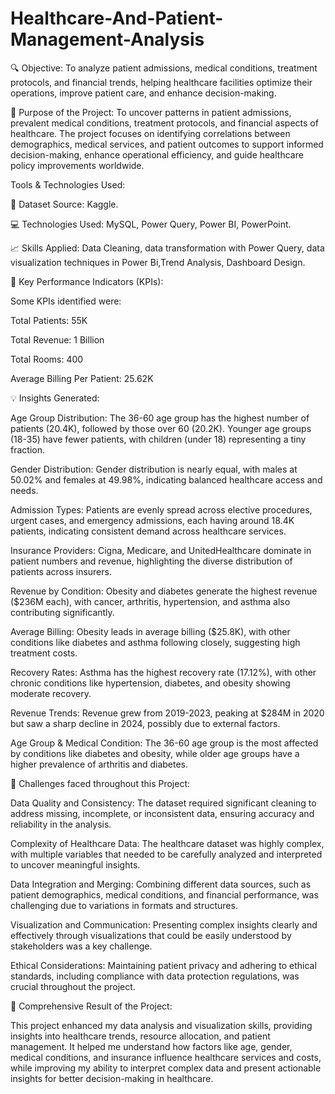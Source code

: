 # Healthcare-And-Patient-Management-Analysis
🔍 Objective: To analyze patient admissions, medical conditions, treatment protocols, and financial trends, helping healthcare facilities optimize their operations, improve patient care, and enhance decision-making.


🎯 Purpose of the Project: To uncover patterns in patient admissions, prevalent medical conditions, treatment protocols, and financial aspects of healthcare. The project focuses on identifying correlations between demographics, medical services, and patient outcomes to support informed decision-making, enhance operational efficiency, and guide healthcare policy improvements worldwide.


Tools & Technologies Used:

📂 Dataset Source: Kaggle.

💻 Technologies Used: MySQL, Power Query, Power BI, PowerPoint.

📈 Skills Applied: Data Cleaning, data transformation with Power Query, data visualization techniques in Power Bi,Trend Analysis, Dashboard Design.

🔑 Key Performance Indicators (KPIs):

Some KPIs identified were:

Total Patients: 55K

Total Revenue: 1 Billion

Total Rooms: 400

Average Billing Per Patient: 25.62K

💡 Insights Generated:

Age Group Distribution: The 36-60 age group has the highest number of patients (20.4K), followed by those over 60 (20.2K). Younger age groups (18-35) have fewer patients, with children (under 18) representing a tiny fraction.

Gender Distribution: Gender distribution is nearly equal, with males at 50.02% and females at 49.98%, indicating balanced healthcare access and needs.

Admission Types: Patients are evenly spread across elective procedures, urgent cases, and emergency admissions, each having around 18.4K patients, indicating consistent demand across healthcare services.

Insurance Providers: Cigna, Medicare, and UnitedHealthcare dominate in patient numbers and revenue, highlighting the diverse distribution of patients across insurers.

Revenue by Condition: Obesity and diabetes generate the highest revenue ($236M each), with cancer, arthritis, hypertension, and asthma also contributing significantly.

Average Billing: Obesity leads in average billing ($25.8K), with other conditions like diabetes and asthma following closely, suggesting high treatment costs.

Recovery Rates: Asthma has the highest recovery rate (17.12%), with other chronic conditions like hypertension, diabetes, and obesity showing moderate recovery.

Revenue Trends: Revenue grew from 2019-2023, peaking at $284M in 2020 but saw a sharp decline in 2024, possibly due to external factors.

Age Group & Medical Condition: The 36-60 age group is the most affected by conditions like diabetes and obesity, while older age groups have a higher prevalence of arthritis and diabetes.

📝 Challenges faced throughout this Project:

Data Quality and Consistency: The dataset required significant cleaning to address missing, incomplete, or inconsistent data, ensuring accuracy and reliability in the analysis.

Complexity of Healthcare Data: The healthcare dataset was highly complex, with multiple variables that needed to be carefully analyzed and interpreted to uncover meaningful insights.

Data Integration and Merging: Combining different data sources, such as patient demographics, medical conditions, and financial performance, was challenging due to variations in formats and structures.

Visualization and Communication: Presenting complex insights clearly and effectively through visualizations that could be easily understood by stakeholders was a key challenge.

Ethical Considerations: Maintaining patient privacy and adhering to ethical standards, including compliance with data protection regulations, was crucial throughout the project.

🌟 Comprehensive Result of the Project:

This project enhanced my data analysis and visualization skills, providing insights into healthcare trends, resource allocation, and patient management. It helped me understand how factors like age, gender, medical conditions, and insurance influence healthcare services and costs, while improving my ability to interpret complex data and present actionable insights for better decision-making in healthcare.
